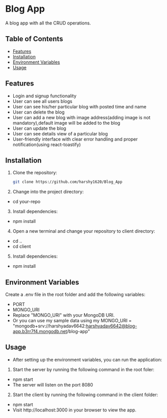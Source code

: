 # Blog App

A blog app with all the CRUD operations.

## Table of Contents

- [Features](#features)
- [Installation](#installation)
- [Environment Variables](#environment-variables)
- [Usage](#usage)

## Features

- Login and signup functionality
- User can see all users blogs
- User can see his/her particular blog with posted time and name
- User can delete the blog
- User can add a new blog with image address(adding image is not mandatory),default image will be added to the blog
- User can update the blog
- User can see details view of a particular blog
- User-friendly interface with clear error handling and proper notification(using react-toastify)

## Installation

1. Clone the repository:

   ```bash
   git clone https://github.com/harshy1620/Blog_App

   ```

2. Change into the project directory:

- cd your-repo

3. Install dependencies:

- npm install

4. Open a new terminal and change your repository to client directory:

- cd ..
- cd client

5. Install dependencies:

- npm install

## Environment Variables

Create a .env file in the root folder and add the following variables:

- PORT
- MONGO_URI
- Replace "MONGO_URI" with your MongoDB URI.
- Or you can use my sample data using my MONGO_URI = "mongodb+srv://harshyadav6642:harshyadav6642@blog-app.b3rr7f4.mongodb.net/blog-app"

## Usage

- After setting up the environment variables, you can run the application:

1. Start the server by running the following command in the root foler:

- npm start
- The server will listen on the port 8080

2. Start the client by running the following command in the client folder:

- npm start
- Visit http://localhost:3000 in your browser to view the app.

